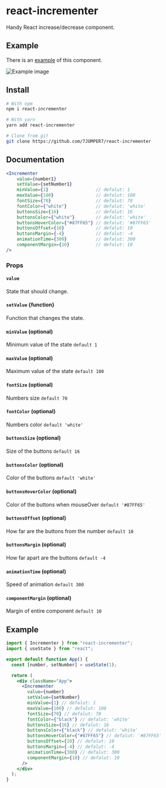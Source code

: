 # react-incrementer

Handy React increase/decrease component.

## Example
There is an [example](https://codesandbox.io/s/react-incrementer-xf1fxx) of this component.

![Example image](https://i.ibb.co/0mbq1SR/Screenshot-2022-03-29-at-14-52-17.png)

## Install

```bash
# With npm
npm i react-incrementer

# With yarn
yarn add react-incrementer

# Clone from git
git clone https://github.com/7JUMPER7/react-incrementer

```

## Documentation

```jsx
<Incrementer
    value={number1}
    setValue={setNumber1}
    minValue={1}                  // defalut: 1
    maxValue={100}                // defalut: 100
    fontSize={70}                 // defalut: 70
    fontColor={"white"}           // defalut: 'white'
    buttonsSize={16}              // defalut: 16
    buttonsColor={"white"}        // defalut: 'white'
    buttonsHoverColor={"#87FF65"} // defalut: '#87FF65'
    buttonsOffset={10}            // defalut: 10
    buttonsMargin={-4}            // defalut: -4
    animationTime={300}           // defalut: 300
    componentMargin={10}          // defalut: 10
/>
```

### Props

#### `value`
State that should change.

#### `setValue` {function}
Function that changes the state.

#### `minValue` (optional)
Minimum value of the state `default 1`

#### `maxValue` (optional)
Maximum value of the state `default 100`

#### `fontSize` (optional)
Numbers size `default 70`

#### `fontColor` (optional)
Numbers color `default 'white'`

#### `buttonsSize` (optional)
Size of the buttons `default 16`

#### `buttonsColor` (optional)
Color of the buttons `default 'white'`

#### `buttonsHoverColor` (optional)
Color of the buttons when mouseOver `default '#87FF65'`

#### `buttonsOffset` (optional)
How far are the buttons from the number `default 10`

#### `buttonsMargin` (optional)
How far apart are the buttons `default -4`

#### `animationTime` (optional)
Speed of animation `default 300`

#### `componentMargin` (optional)
Margin of entire component `default 10`

## Example

```jsx
import { Incrementer } from "react-incrementer";
import { useState } from "react";

export default function App() {
  const [number, setNumber] = useState(1);

  return (
    <div className="App">
      <Incrementer
        value={number}
        setValue={setNumber}
        minValue={1} // defalut: 1
        maxValue={100} // defalut: 100
        fontSize={70} // defalut: 70
        fontColor={"black"} // defalut: 'white'
        buttonsSize={16} // defalut: 16
        buttonsColor={"black"} // defalut: 'white'
        buttonsHoverColor={"#87FF65"} // defalut: '#87FF65'
        buttonsOffset={10} // defalut: 10
        buttonsMargin={-4} // defalut: -4
        animationTime={300} // defalut: 300
        componentMargin={10} // defalut: 10
      />
    </div>
  );
}
```